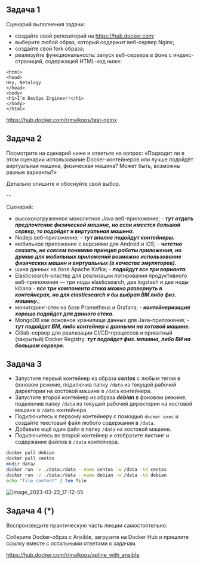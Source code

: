 ## Задача 1

Сценарий выполнения задачи:

- создайте свой репозиторий на https://hub.docker.com;
- выберите любой образ, который содержит веб-сервер Nginx;
- создайте свой fork образа;
- реализуйте функциональность:
запуск веб-сервера в фоне с индекс-страницей, содержащей HTML-код ниже:
```
<html>
<head>
Hey, Netology
</head>
<body>
<h1>I’m DevOps Engineer!</h1>
</body>
</html>
```

https://hub.docker.com/r/malkops/test-nginx

## Задача 2

Посмотрите на сценарий ниже и ответьте на вопрос:
«Подходит ли в этом сценарии использование Docker-контейнеров или лучше подойдёт виртуальная машина, физическая машина? Может быть, возможны разные варианты?»

Детально опишите и обоснуйте свой выбор.

--

Сценарий:

- высоконагруженное монолитное Java веб-приложение; - **_тут отдать предпочтение физической машине, но если имеется большой сервер, то подойдет и виртуальная машина._**
- Nodejs веб-приложение; - **_тут вполне подойдут контейнеры._**
- мобильное приложение c версиями для Android и iOS; - **_четстно сказать, не совсем понимаю принцип работы приложения, но думаю для мобильных приложений возможно использование физических машин и виртуальных (в качестве эмуляторов)._**
- шина данных на базе Apache Kafka; - **_подойдут все три варианта._**
- Elasticsearch-кластер для реализации логирования продуктивного веб-приложения — три ноды elasticsearch, два logstash и две ноды kibana - **_все три компонента стека можно развернуть в контейнерах, но для elasticsearch я бы выбрал ВМ либо физ. машину._**;
- мониторинг-стек на базе Prometheus и Grafana; - **_контейнеризация хорошо подойдет для данного стека._**
- MongoDB как основное хранилище данных для Java-приложения; - **_тут подойдет ВМ, либо контейнер с данными на хотовой машине._**
- Gitlab-сервер для реализации CI/CD-процессов и приватный (закрытый) Docker Registry. **_тут подойдет физ. машина, либо ВИ на большом сервере._**

## Задача 3

- Запустите первый контейнер из образа ***centos*** c любым тегом в фоновом режиме, подключив папку ```/data``` из текущей рабочей директории на хостовой машине в ```/data``` контейнера.
- Запустите второй контейнер из образа ***debian*** в фоновом режиме, подключив папку ```/data``` из текущей рабочей директории на хостовой машине в ```/data``` контейнера.
- Подключитесь к первому контейнеру с помощью ```docker exec``` и создайте текстовый файл любого содержания в ```/data```.
- Добавьте ещё один файл в папку ```/data``` на хостовой машине.
- Подключитесь во второй контейнер и отобразите листинг и содержание файлов в ```/data``` контейнера.

```bash
docker pull debian
docker pull centos
mkdir data/
docker run -v ./data:/data --name centos -w /data -td centos
docker run -v ./data:/data --name debian -w /data -td debian
echo "file content" | tee file
```

![image_2023-03-22_17-12-55](https://user-images.githubusercontent.com/44001733/226901888-39c36052-ed9d-4f02-8419-a823f36f922c.png)

## Задача 4 (*)

Воспроизведите практическую часть лекции самостоятельно.

Соберите Docker-образ с Ansible, загрузите на Docker Hub и пришлите ссылку вместе с остальными ответами к задачам.

https://hub.docker.com/r/malkops/apline_with_ansible
